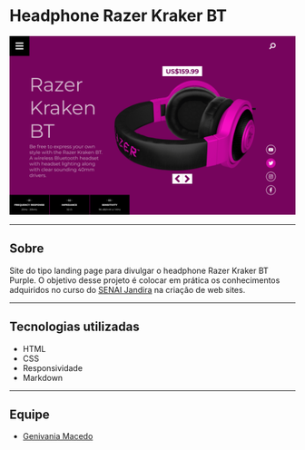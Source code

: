 # Headphone Razer Kraker BT

![](./img/screenshot.png)

---
## Sobre
Site do tipo landing page para divulgar o headphone Razer Kraker BT Purple.
O objetivo desse projeto é colocar em prática os conhecimentos adquiridos no curso do [SENAI Jandira](https://jandira.sp.senai.br/) na criação de web sites.

---
## Tecnologias utilizadas
- HTML
- CSS
- Responsividade
- Markdown

---
## Equipe
- [Genivania Macedo ](https://github.com/Genivania)
